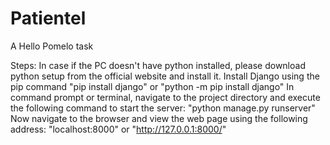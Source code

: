 # Patientel
A Hello Pomelo task

Steps:
In case if the PC doesn't have python installed, please download python setup from the official website and install it. 
Install Django using the pip command "pip install django" or "python -m pip install django"
In command prompt or terminal, navigate to the project directory and execute the following command to start the server: "python manage.py runserver"
Now navigate to the browser and view the web page using the following address: "localhost:8000" or "http://127.0.0.1:8000/"

